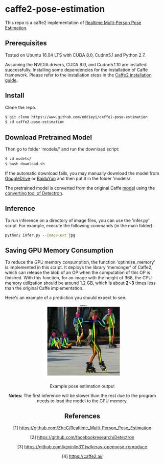 # caffe2-pose-estimation

This repo is a caffe2 implementation of [Realtime Multi-Person Pose Estimation](https://github.com/ZheC/Realtime_Multi-Person_Pose_Estimation).

## Prerequisites

Tested on Ubuntu 16.04 LTS with CUDA 8.0, Cudnn5.1 and Python 2.7.

Assuming the NVIDIA drivers, CUDA 8.0, and Cudnn5.1.10 are installed successfully.
Installing some dependencies for the installation of Caffe framework.
Please refer to the installation steps in the [Caffe2 installation guide](https://caffe2.ai/docs/getting-started.html?platform=ubuntu&configuration=compile).

## Install

Clone the repo.

```bash
$ git clone https://www.github.com/eddieyi/caffe2-pose-estimation
$ cd caffe2-pose-estimation
```

## Download Pretrained Model

Then go to folder 'models/' and run the download script:

```bash
$ cd models/
$ bash download.sh
```

If the automatic download fails, you may manually download the model from [GoogleDrive](https://drive.google.com/open?id=1Ft0Pd4-aKQ0rLx3J4f5Wf4ykf7I8tsO1) or [BaiduYun](https://pan.baidu.com/s/1zkwETLjTQAdaALzWy5IaCg) and then put it in the folder 'models/'.

The pretrained model is converted from the original Caffe [model](http://posefs1.perception.cs.cmu.edu/Users/ZheCao/pose_iter_440000.caffemodel) using the [converting tool of Detectron](https://github.com/facebookresearch/Detectron/blob/master/tools/pickle_caffe_blobs.py).

## Inference

To run inference on a directory of image files, you can use the 'infer.py' script. For example, execute the following commands (in the main folder):

```bash
python2 infer.py --image-ext jpg
```

## Saving GPU Memory Consumption
To reduce the GPU memory consumption, the function 'optimize_memory' is implemented in this script. It deploys the library 'memonger' of Caffe2, which can release the blob of an OP when the computation of this OP is finished. With this function, for an image with the height of 368, the GPU memory utilization should be around 1.2 GB, which is about **2~3** times less than the original Caffe implementation.

Here's an example of a prediction you should expect to see.

<div align="center">
    <img src="images/outputs/ski.jpg" width="50%">
    <p>Example pose estimation output</p>
</dev>

**Notes:** The first inference will be slower than the rest due to the program needs to load the model to the GPU memory.

##

## References

[1] https://github.com/ZheC/Realtime_Multi-Person_Pose_Estimation

[2] https://github.com/facebookresearch/Detectron

[3] https://github.com/kevinlin311tw/keras-openpose-reproduce

[4] https://caffe2.ai/



